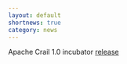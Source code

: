 ```yaml
---
layout: default
shortnews: true
category: news
---
```

Apache Crail 1.0 incubator <a href="https://dist.apache.org/repos/dist/release/incubator/crail/1.0-incubating/">release</a>
